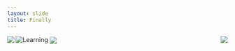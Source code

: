 ```yaml
---
layout: slide
title: Finally
---
```

![Learning]({{site.baseurl}}/assets/images/boatingschool.jpg)
<a href="#/2"><img src="{{site.baseurl}}/assets/images/boatingschool.png" align="left"></a>
<a href="#/2"><img src="{{site.baseurl}}/assets/images/boatingschool.png" align="center"></a>
<a href="#/2"><img src="{{site.baseurl}}/assets/images/boatingschool.png" align="right"></a>
